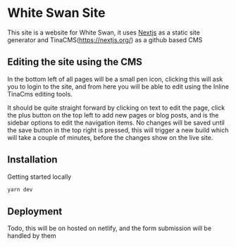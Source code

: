 # White Swan Site

This site is a website for White Swan, it uses [Nextjs](https://nextjs.org/) as a static site generator and TinaCMS(https://nextjs.org/) as a github based CMS

## Editing the site using the CMS

In the bottom left of all pages will be a small pen icon, clicking this will ask you to login to the site, and from here you will be able to edit using the Inline TinaCms editing tools. 

It should be quite straight forward by clicking on text to edit the page, click the plus button on the top left to add new pages or blog posts, and is the sidebar options to edit the navigation items.
No changes will be saved until the save button in the top right is pressed, this will trigger a new build which will take a couple of minutes, before the changes show on the live site.

## Installation

Getting started locally
```bash
yarn dev
```

## Deployment

Todo, this will be on hosted on netlify, and the form submission will be handled by them
